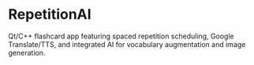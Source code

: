 # RepetitionAI

Qt/C++ flashcard app featuring spaced repetition scheduling, Google
Translate/TTS, and integrated AI for vocabulary augmentation and image
generation.
